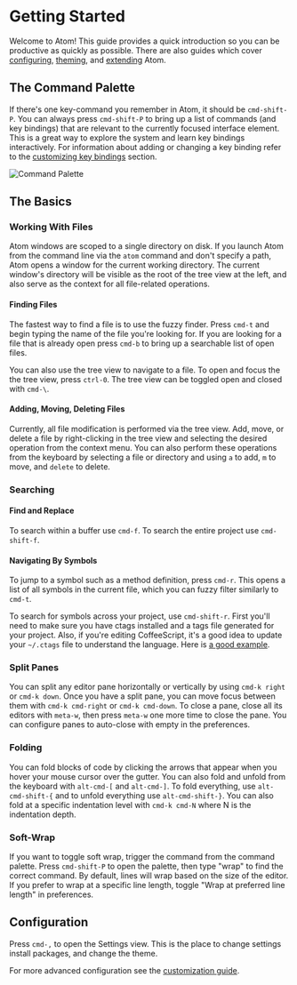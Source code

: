 # Getting Started

Welcome to Atom! This guide provides a quick introduction so you can be
productive as quickly as possible. There are also guides which cover
[configuring], [theming], and [extending] Atom.

## The Command Palette

If there's one key-command you remember in Atom, it should be `cmd-shift-P`. You
can always press `cmd-shift-P` to bring up a list of commands (and key bindings)
that are relevant to the currently focused interface element. This is a great
way to explore the system and learn key bindings interactively. For information
about adding or changing a key binding refer to the [customizing key
bindings][key-bindings] section.

![Command Palette]

## The Basics

### Working With Files

Atom windows are scoped to a single directory on disk. If you launch Atom from
the command line via the `atom` command and don't specify a path, Atom opens a
window for the current working directory. The current window's directory will be
visible as the root of the tree view at the left, and also serve as the context
for all file-related operations.

#### Finding Files

The fastest way to find a file is to use the fuzzy finder. Press `cmd-t` and
begin typing the name of the file you're looking for. If you are looking for a
file that is already open press `cmd-b` to bring up a searchable list of open
files.

You can also use the tree view to navigate to a file. To open and focus the
the tree view, press `ctrl-0`. The tree view can be toggled open and closed with
`cmd-\`.

#### Adding, Moving, Deleting Files

Currently, all file modification is performed via the tree view. Add, move, or
delete a file by right-clicking in the tree view and selecting the desired
operation from the context menu. You can also perform these operations from the
keyboard by selecting a file or directory and using `a` to add, `m` to move, and
`delete` to delete.

### Searching

#### Find and Replace

To search within a buffer use `cmd-f`. To search the entire project use
`cmd-shift-f`.

#### Navigating By Symbols

To jump to a symbol such as a method definition, press `cmd-r`. This opens a
list of all symbols in the current file, which you can fuzzy filter similarly to
`cmd-t`.

To search for symbols across your project, use `cmd-shift-r`. First you'll need
to make sure you have ctags installed and a tags file generated for your
project. Also, if you're editing CoffeeScript, it's a good idea to update your
`~/.ctags` file to understand the language. Here is [a good example][ctags].

### Split Panes

You can split any editor pane horizontally or vertically by using `cmd-k right`
or `cmd-k down`. Once you have a split pane, you can move focus between them
with `cmd-k cmd-right` or `cmd-k cmd-down`. To close a pane, close all its
editors with `meta-w`, then press `meta-w` one more time to close the pane. You
can configure panes to auto-close with empty in the preferences.

### Folding

You can fold blocks of code by clicking the arrows that appear when you hover
your mouse cursor over the gutter. You can also fold and unfold from the
keyboard with `alt-cmd-[` and `alt-cmd-]`. To fold everything, use
`alt-cmd-shift-{` and to unfold everything use `alt-cmd-shift-}`. You can also
fold at a specific indentation level with `cmd-k cmd-N` where N is the
indentation depth.

### Soft-Wrap

If you want to toggle soft wrap, trigger the command from the command palette.
Press `cmd-shift-P` to open the palette, then type "wrap" to find the correct
command. By default, lines will wrap based on the size of the editor. If you
prefer to wrap at a specific line length, toggle "Wrap at preferred line length"
in preferences.

## Configuration

Press `cmd-,` to open the Settings view. This is the place to change settings
install packages, and change the theme.

For more advanced configuration see the [customization guide][customization].

[configuring]: customizing-atom.md
[theming]: creating-a-theme.md
[extending]: creating-a-package.md
[customization]: customizing-atom.md
[key-bindings]: customizing-atom.md#customizing-key-bindings
[command palette]: https://f.cloud.github.com/assets/1424/1091618/ee7c3554-166a-11e3-9955-aaa61bb5509c.png
[ctags]: https://github.com/atom/symbols-view/blob/master/lib/.ctags
